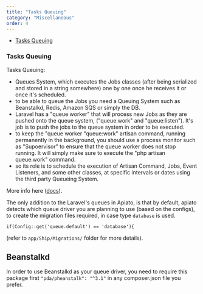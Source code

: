 ```yaml
---
title: "Tasks Queuing"
category: "Miscellaneous"
order: 4
---
```


- [Tasks Queuing](#Tasks-Queuing)


<a name="Tasks-Queuing"></a>
### Tasks Queuing


Tasks Queuing: 

 * Queues System, which executes the Jobs classes (after being serialized and stored in a string somewhere) one by one once he receives it or once it's scheduled. 
 * to be able to queue the Jobs you need a Queuing System such as Beanstalkd, Redis, Amazon SQS or simply the DB.
 * Laravel has a "queue worker" that will process new Jobs as they are pushed onto the queue system, ("queue:work" and "queue:listen"). It's job is to push the jobs to the queue system in order to be executed.
 * to keep the "queue worker "queue:work" artisan command, running permanently in the background, you should use a process monitor such as "Supoervisor" to ensure that the queue worker does not stop running. It will simply make sure to execute the "php artisan queue:work" command.
 * so its role is to schedule the execution of Artisan Command, Jobs, Event Listeners, and some other classes, at specific intervals or dates using the third party Queueing System.
 
More info here ([docs](https://laravel.com/docs/queues)).

The only addition to the Laravel's queues in Apiato, is that by default, apiato detects which queue driver you are planning to use (based on the configs), to create the migration files required, in case type `database` is used.

`if(Config::get('queue.default') == 'database'){`

(refer to `app/Ship/Migrations/` folder for more details).

## Beanstalkd

In order to use Beanstalkd as your queue driver, you need to require this package first `"pda/pheanstalk": "^3.1"` in any composer.json file you prefer.
